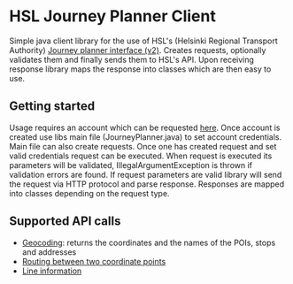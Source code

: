 HSL Journey Planner Client
===========

Simple java client library for the use of HSL's (Helsinki Regional Transport Authority) [Journey planner interface (v2)](http://developer.reittiopas.fi/pages/en/home.php). Creates requests, optionally validates them and finally sends them to HSL's API. Upon receiving response library maps the response into classes which are then easy to use.

Getting started
-
Usage requires an account which can be requested [here](http://developer.reittiopas.fi/pages/en/account-request.php). Once account is created use libs main file (JourneyPlanner.java) to set account credentials. Main file can also create requests. Once one has created request and set valid credentials request can be executed. When request is executed its parameters will be validated, IllegalArgumentException is thrown if validation errors are found. If request parameters are valid library will send the request via HTTP protocol and parse response. Responses are mapped into classes depending on the request type.

Supported API calls
-
 - [Geocoding](http://developer.reittiopas.fi/pages/en/http-get-interface-version-2.php#geocode): returns the coordinates and the names of the POIs, stops and addresses
 - [Routing between two coordinate points](http://developer.reittiopas.fi/pages/en/http-get-interface-version-2.php#route)
 - [Line information](http://developer.reittiopas.fi/pages/en/http-get-interface-version-2.php#lines)
